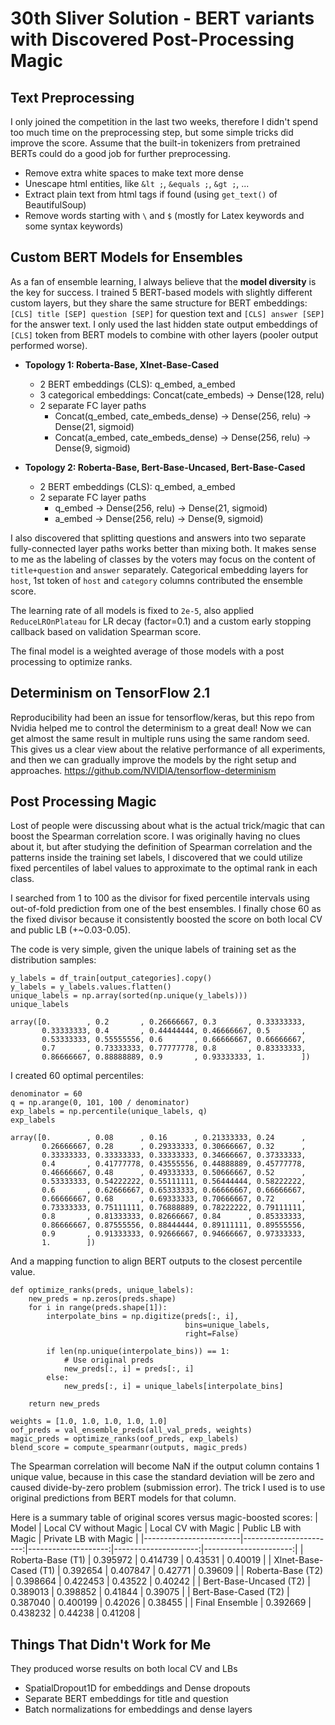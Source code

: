 # 30th Sliver Solution - BERT variants with Discovered Post-Processing Magic

## Text Preprocessing

I only joined the competition in the last two weeks, therefore I didn't spend too much time on the preprocessing step, but some simple tricks did improve the score. Assume that the built-in tokenizers from pretrained BERTs could do a good job for further preprocessing.

 - Remove extra white spaces to make text more dense
 - Unescape html entities, like `&lt ;`, `&equals ;`, `&gt ;`, ...
 - Extract plain text from html tags if found (using `get_text()` of BeautifulSoup)
 - Remove words starting with `\` and `$` (mostly for Latex keywords and some syntax keywords)

## Custom BERT Models for Ensembles

As a fan of ensemble learning, I always believe that the **model diversity** is the key for success. I trained 5 BERT-based models with slightly different custom layers, but they share the same structure for BERT embeddings: `[CLS] title [SEP] question [SEP]` for question text and `[CLS] answer [SEP]` for the answer text. I only used the last hidden state output embeddings of `[CLS]` token from BERT models to combine with other layers (pooler output performed worse).

 - **Topology 1: Roberta-Base, Xlnet-Base-Cased**

   - 2 BERT embeddings (CLS): q_embed, a_embed
   - 3 categorical embeddings: Concat(cate_embeds) -> Dense(128, relu)
   - 2 separate FC layer paths
      - Concat(q_embed, cate_embeds_dense) -> Dense(256, relu) -> Dense(21, sigmoid)
      - Concat(a_embed, cate_embeds_dense) -> Dense(256, relu) -> Dense(9, sigmoid)

 - **Topology 2: Roberta-Base, Bert-Base-Uncased, Bert-Base-Cased**

   - 2 BERT embeddings (CLS): q_embed, a_embed
   - 2 separate FC layer paths
      - q_embed -> Dense(256, relu) -> Dense(21, sigmoid)
      - a_embed -> Dense(256, relu) -> Dense(9, sigmoid)

I also discovered that splitting questions and answers into two separate fully-connected layer paths works better than mixing both. It makes sense to me as the labeling of classes by the voters may focus on the content of `title+question` and `answer` separately. Categorical embedding layers for `host`, 1st token of `host` and `category` columns contributed the ensemble score.

The learning rate of all models is fixed to `2e-5`, also applied `ReduceLROnPlateau` for LR decay (factor=0.1) and a custom early stopping callback based on validation Spearman score.

The final model is a weighted average of those models with a post processing to optimize ranks.


## Determinism on TensorFlow 2.1

Reproducibility had been an issue for tensorflow/keras, but this repo from Nvidia helped me to control the determinism to a great deal! Now we can get almost the same result in multiple runs using the same random seed.
This gives us a clear view about the relative performance of all experiments, and then we can gradually improve the models by the right setup and approaches.
https://github.com/NVIDIA/tensorflow-determinism

## Post Processing Magic

Lost of people were discussing about what is the actual trick/magic that can boost the Spearman correlation score. I was originally having no clues about it, but after studying the definition of Spearman correlation and the patterns inside the training set labels, I discovered that we could utilize fixed percentiles of label values to approximate to the optimal rank in each class.

I searched from 1 to 100 as the divisor for fixed percentile intervals using out-of-fold prediction from one of the best ensembles. I finally chose 60 as the fixed divisor because it consistently boosted the score on both local CV and public LB (+~0.03-0.05).

The code is very simple, given the unique labels of training set as the distribution samples:
```
y_labels = df_train[output_categories].copy()
y_labels = y_labels.values.flatten()
unique_labels = np.array(sorted(np.unique(y_labels)))
unique_labels

array([0.        , 0.2       , 0.26666667, 0.3       , 0.33333333,
       0.33333333, 0.4       , 0.44444444, 0.46666667, 0.5       ,
       0.53333333, 0.55555556, 0.6       , 0.66666667, 0.66666667,
       0.7       , 0.73333333, 0.77777778, 0.8       , 0.83333333,
       0.86666667, 0.88888889, 0.9       , 0.93333333, 1.        ])
```

I created 60 optimal percentiles:
```
denominator = 60
q = np.arange(0, 101, 100 / denominator)
exp_labels = np.percentile(unique_labels, q)
exp_labels

array([0.        , 0.08      , 0.16      , 0.21333333, 0.24      ,
       0.26666667, 0.28      , 0.29333333, 0.30666667, 0.32      ,
       0.33333333, 0.33333333, 0.33333333, 0.34666667, 0.37333333,
       0.4       , 0.41777778, 0.43555556, 0.44888889, 0.45777778,
       0.46666667, 0.48      , 0.49333333, 0.50666667, 0.52      ,
       0.53333333, 0.54222222, 0.55111111, 0.56444444, 0.58222222,
       0.6       , 0.62666667, 0.65333333, 0.66666667, 0.66666667,
       0.66666667, 0.68      , 0.69333333, 0.70666667, 0.72      ,
       0.73333333, 0.75111111, 0.76888889, 0.78222222, 0.79111111,
       0.8       , 0.81333333, 0.82666667, 0.84      , 0.85333333,
       0.86666667, 0.87555556, 0.88444444, 0.89111111, 0.89555556,
       0.9       , 0.91333333, 0.92666667, 0.94666667, 0.97333333,
       1.        ])
```

And a mapping function to align BERT outputs to the closest percentile value.
```
def optimize_ranks(preds, unique_labels):
    new_preds = np.zeros(preds.shape)
    for i in range(preds.shape[1]):
        interpolate_bins = np.digitize(preds[:, i],
                                       bins=unique_labels,
                                       right=False)
        
        if len(np.unique(interpolate_bins)) == 1:
            # Use original preds
            new_preds[:, i] = preds[:, i]
        else:
            new_preds[:, i] = unique_labels[interpolate_bins]

    return new_preds

weights = [1.0, 1.0, 1.0, 1.0, 1.0]
oof_preds = val_ensemble_preds(all_val_preds, weights)
magic_preds = optimize_ranks(oof_preds, exp_labels)
blend_score = compute_spearmanr(outputs, magic_preds)
```

The Spearman correlation will become NaN if the output column contains 1 unique value, because in this case the standard deviation will be zero and caused divide-by-zero problem (submission error). The trick I used is to use original predictions from BERT models for that column.

Here is a summary table of original scores versus magic-boosted scores:
| Model                  | Local CV without Magic | Local CV with Magic | Public LB with Magic | Private LB with Magic |
|------------------------|-----------------------:|--------------------:|---------------------:|----------------------:|
| Roberta-Base (T1)      | 0.395972               | 0.414739            | 0.43531              | 0.40019               |
| Xlnet-Base-Cased (T1)  | 0.392654               | 0.407847            | 0.42771              | 0.39609               |
| Roberta-Base (T2)      | 0.398664               | 0.422453            | 0.43522              | 0.40242               |
| Bert-Base-Uncased (T2) | 0.389013               | 0.398852            | 0.41844              | 0.39075               |
| Bert-Base-Cased (T2)   | 0.387040               | 0.400199            | 0.42026              | 0.38455               |
| Final Ensemble         | 0.392669               | 0.438232            | 0.44238              | 0.41208               |


## Things That Didn't Work for Me

They produced worse results on both local CV and LBs
- SpatialDropout1D for embeddings and Dense dropouts
- Separate BERT embeddings for title and question
- Batch normalizations for embeddings and dense layers
